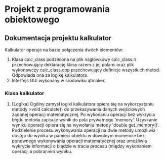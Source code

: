 # Projekt z programowania obiektowego
## Dokumentacja projektu kalkulator
Kalkulator operuje na bazie połączenia dwóch elementów:
1. Klasa calc_class podzielona na plik nagłówkowy calc_class.h przechowujący deklarację klasy razem z jej polami oraz plik wykonawczy calc_class.cpp przechowujący definicje wszystkich metod. Odpowiada ona za logikę kalkulatora.
2. Interfejs GUI wykonany w środowiku qtmaker.
### Klasa kalkulator
1. [Logika]
Ogólny zamysł logiki kalkulatora opiera się na wykorzystaniu metody >void calculate() do przekazywania danych wejściowych żądanej operacji matematycznej. Po wykonaniu operacji bez wykrycia błędu metoda zapisuje wynik do pola prywatnego 'memory'. Uzyskanie wyniku operacji opiera się na wywołaniu metody 'double get_memory()'. Podzielenie procesu wykonywania operacji na dwie metody umożliwia dostęp do wyniku w pamięci obiektu w dowolnym momencie bez ponownego wykonywania operacji matematycznej oraz umożliwia wykrycie informacji o błędzie w tracie procesu (między wykonaniem operacji a pobraniem wyniku.
